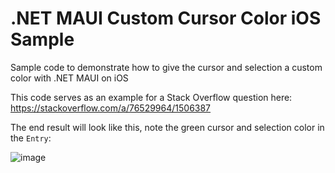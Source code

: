 # .NET MAUI Custom Cursor Color iOS Sample
Sample code to demonstrate how to give the cursor and selection a custom color with .NET MAUI on iOS

This code serves as an example for a Stack Overflow question here: https://stackoverflow.com/a/76529964/1506387

The end result will look like this, note the green cursor and selection color in the `Entry`:

![image](https://github.com/jfversluis/MauiCustomCursorColoriOSSample/assets/939291/5e8c2233-7fe2-450b-b2dd-ce83107a1d1f)
